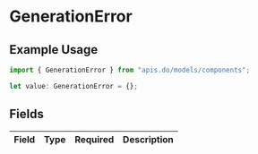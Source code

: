 # GenerationError

## Example Usage

```typescript
import { GenerationError } from "apis.do/models/components";

let value: GenerationError = {};
```

## Fields

| Field       | Type        | Required    | Description |
| ----------- | ----------- | ----------- | ----------- |